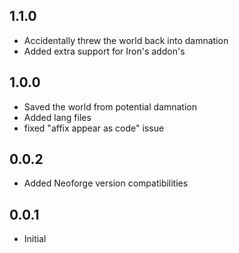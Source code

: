 ## 1.1.0
- Accidentally threw the world back into damnation
- Added extra support for Iron's addon's
## 1.0.0
- Saved the world from potential damnation
- Added lang files
- fixed "affix appear as code" issue
## 0.0.2
- Added Neoforge version compatibilities

## 0.0.1
- Initial
